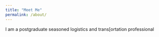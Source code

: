 ```yaml
---
title: "Meet Me"
permalink: /about/ 
---
```


I am a postgraduate seasoned logistics and trans[ortation professional 
